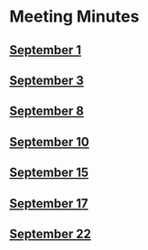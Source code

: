 # Meeting Minutes

## [September 1](./MM9-1.md)

## [September 3](./MM9-3.md)

## [September 8](./MM9-8.md)

## [September 10](./MM9-10.md)

## [September 15](./MM9-15.md)

## [September 17](./MM9-17.md)

## [September 22](./MM9-22.md)

